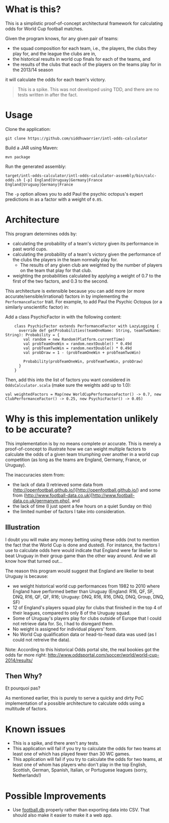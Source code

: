 # What is this?

This is a simplistic proof-of-concept architectural framework for calculating odds for World Cup football matches.

Given the program knows, for any given pair of teams:

* the squad composition for each team, i.e., the players, the clubs they play for, and the league the clubs are in,
* the historical results in world cup finals for each of the teams, and
* the results of the clubs that each of the players on the teams play for in the 2013/14 season

it will calculate the odds for each team's victory.

> This is a spike. This was not developed using TDD, and there are no tests written in after the fact.  

# Usage

Clone the application:

    git clone https://github.com/siddhuwarrier/intl-odds-calculator
    
Build a JAR using Maven:

    mvn package
    
Run the generated assembly:

    target/intl-odds-calculator/intl-odds-calculator-assembly/bin/calc-odds.sh [-p] England|Uruguay|Germany|France England|Uruguay|Germany|France
     
The ``-p`` option allows you to add Paul the psychic octopus's expert predictions in as a factor with a weight of ``0.05``.

# Architecture

This program determines odds by:

 * calculating the probability of a team's victory given its performance in past world cups.
 * calculating the probability of a team's victory given the performance of the clubs the players in the team normally play for.
    * The results of any given club are weighted by the number of players on the team that play for that club.
 * weighting the probabilities calculated by applying a weight of 0.7 to the first of the two factors, and 0.3 to the second.

This architecture is extensible because you can add more (or more accurate/sensible/irrational) factors in by implementing the ``PerformanceFactor`` trait. 
For example, to add Paul the Psychic Octopus (or a similarly unscientific factor) in:

Add a class PsychicFactor in with the following content:

        class PsychicFactor extends PerformanceFactor with LazyLogging {
          override def getProbabilities(teamOneName: String, teamTwoName: String): Probability = {
            val random = new Random(Platform.currentTime)
            val probTeamOneWin = random.nextDouble() * 0.49d
            val probTeamTwoWin = random.nextDouble() * 0.49d
            val probDraw = 1 - (probTeamOneWin + probTeamTwoWin)
        
            Probability(probTeamOneWin, probTeamTwoWin, probDraw)
          }
        }
        
Then, add this into the list of factors you want considered in ``OddsCalculator.scala`` (make sure the weights add up to 1.0):

    val weightedFactors = Map(new WorldCupPerformanceFactor() -> 0.7, new ClubPerformanceFactor() -> 0.25, new PsychicFactor() -> 0.05)

# Why is this implementation unlikely to be accurate?

This implementation is by no means complete or accurate. This is merely a proof-of-concept to illustrate how we can weight
multiple factors to calculate the odds of a given team triumphing over another in a world cup competition (as long as
the teams are England, Germany, France, or Uruguay).

The inaccuracies stem from:
* the lack of data (I retrieved some data from (http://openfootball.github.io/)[http://openfootball.github.io/) and some
 from (http://www.football-data.co.uk)[http://www.football-data.co.uk/germanym.php], and
* the lack of time (I just spent a few hours on a quiet Sunday on this)
* the limited number of factors I take into consideration.


## Illustration
I doubt you will make any money betting using these odds (not to mention the fact that the World Cup is done and dusted). For instance, the factors I use to calculate odds here would
indicate that England were far likelier to beat Uruguay in their group game than the other way around. And we all know how that turned out...

The reason this program would suggest that England are likelier to beat Uruguay is because:

* we weight historical world cup performances from 1982 to 2010 where England have performed better than Uruguay (England: R16, QF, SF, DNQ, R16, QF, QF, R16; Uruguay: DNQ, R16, R16, DNQ, DNQ, Group, DNQ, SF)
* 12 of England's players squad play for clubs that finished in the top 4 of their leagues, compared to only 8 of the Uruguay squad.
* Some of Uruguay's players play for clubs outside of Europe that I could not retrieve data for. So, I had to disregard them.
* No weight is assigned for individual players' form.
* No World Cup qualification data or head-to-head data was used (as I could not retreive the data).

Note: According to this historical Odds portal site, the real bookies got the odds far more right: http://www.oddsportal.com/soccer/world/world-cup-2014/results/

## Then Why?

Et pourquoi pas?

As mentioned earlier, this is purely to serve a quicky and dirty PoC implementation of a possible architecture
 to calculate odds using a multitude of factors.
 
# Known issues

* This is a spike, and there aren't any tests.
* This application will fail if you try to calculate the odds for two teams at least one of which has played fewer than 30 WC games.
* This application will fail if you try to calculate the odds for two teams, at least one of whom has players who don't play in the 
top English, Scottish, German, Spanish, Italian, or Portuguese leagues (sorry, Netherlands!) 

# Possible Improvements

* Use [football.db](http://openfootball.github.io/) properly rather than exporting data into CSV. That should also make it easier to make it a web app.